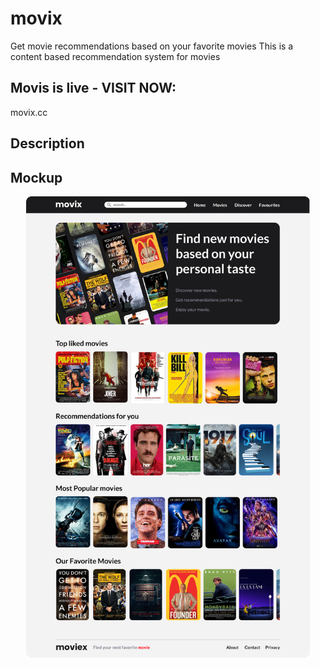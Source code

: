 # movix
Get movie recommendations based on your favorite movies
This is a content based recommendation system for movies

## Movis is live - VISIT NOW:
movix.cc

## Description

## Mockup
<p align="center"><img width=90% src="https://github.com/SYM1000/movix/blob/main/MovixHomeMock.jpg"></p>
